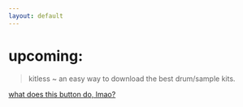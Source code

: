 ```yaml
---
layout: default
---
```


# upcoming:
> kitless ~ an easy way to download the best drum/sample kits.

[what does this button do, lmao?](meow)
